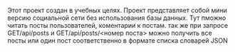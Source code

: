 Этот проект создан в учебных целях.
Проект представляет собой мини версию социальной сети без использования базы данных. 
Тут пможно читать посты пользователей, коментарии к постам.
так же при запросе GET/api/posts и GET/api/posts/<номер поста> можно получить все посты или один пост соответственно в формате списка словарей JSON
